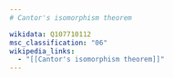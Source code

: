 ```yaml
---
# Cantor's isomorphism theorem

wikidata: Q107710112
msc_classification: "06"
wikipedia_links:
  - "[[Cantor's isomorphism theorem]]"
---
```

